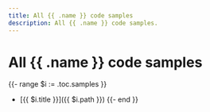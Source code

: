 ```yaml
---
title: All {{ .name }} code samples
description: All {{ .name }} code samples.
---
```


# All {{ .name }} code samples

{{- range $i := .toc.samples }}
- [{{ $i.title }}]({{ $i.path }})
{{- end }}
